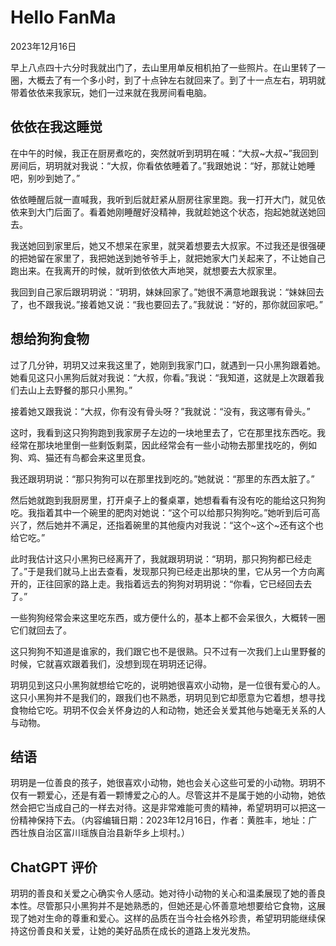 # Hello FanMa 

2023年12月16日

早上八点四十六分时我就出门了，去山里用单反相机拍了一些照片。在山里转了一圈，大概去了有一个多小时，到了十点钟左右就回来了。到了十一点左右，玥玥就带着依依来我家玩，她们一过来就在我房间看电脑。

## 依依在我这睡觉

在中午的时候，我正在厨房煮吃的，突然就听到玥玥在喊：“大叔~大叔~”我回到房间后，玥玥就对我说：“大叔，你看依依睡着了。”我跟她说：“好，那就让她睡吧，别吵到她了。”

依依睡醒后就一直喊我，我听到后就赶紧从厨房往家里跑。我一打开大门，就见依依来到大门后面了。看着她刚睡醒好没精神，我就趁她这个状态，抱起她就送她回去。

我送她回到家里后，她又不想呆在家里，就哭着想要去大叔家。不过我还是很强硬的把她留在家里了，我把她送到她爷爷手上，就把她家大门关起来了，不让她自己跑出来。在我离开的时候，就听到依依大声地哭，就想要去大叔家里。

我回到自己家后跟玥玥说：“玥玥，妹妹回家了。”她很不满意地跟我说：“妹妹回去了，也不跟我说。”接着她又说：“我也要回去了。”我就说：“好的，那你就回家吧。”

## 想给狗狗食物

过了几分钟，玥玥又过来我这里了，她刚到我家门口，就遇到一只小黑狗跟着她。她看见这只小黑狗后就对我说：“大叔，你看。”我说：“我知道，这就是上次跟着我们去山上去野餐的那只小黑狗。”

接着她又跟我说：“大叔，你有没有骨头呀？”我就说：“没有，我这哪有骨头。”

这时，我看到这只狗狗跑到我家房子左边的一块地里去了，它在那里找东西吃。我经常在那块地里倒一些剩饭剩菜，因此经常会有一些小动物去那里找吃的，例如狗、鸡、猫还有鸟都会来这里觅食。

我还跟玥玥说：“那只狗狗可以在那里找到吃的。”她就说：“那里的东西太脏了。”

然后她就跑到我厨房里，打开桌子上的餐桌罩，她想看看有没有吃的能给这只狗狗吃。我指着其中一个碗里的肥肉对她说：“这个可以给那只狗狗吃。”她听到后可高兴了，然后她并不满足，还指着碗里的其他瘦内对我说：“这个~这个~还有这个也给它吃。”

此时我估计这只小黑狗已经离开了，我就跟玥玥说：“玥玥，那只狗狗都已经走了。”于是我们就马上出去查看，发现那只狗已经走出那块的里，它从另一个方向离开的，正往回家的路上走。我指着远去的狗狗对玥玥说：“你看，它已经回去去了。”

一些狗狗经常会来这里吃东西，或方便什么的，基本上都不会呆很久，大概转一圈它们就回去了。

这只狗狗不知道是谁家的，我们跟它也不是很熟。只不过有一次我们上山里野餐的时候，它就喜欢跟着我们，没想到现在玥玥还记得。

玥玥见到这只小黑狗就想给它吃的，说明她很喜欢小动物，是一位很有爱心的人。这只小黑狗并不是我们的，跟我们也不熟悉，玥玥见到它却愿意为它着想，想寻找食物给它吃。玥玥不仅会关怀身边的人和动物，她还会关爱其他与她毫无关系的人与动物。

## 结语

玥玥是一位善良的孩子，她很喜欢小动物，她也会关心这些可爱的小动物。玥玥不仅有一颗爱心，还是有着一颗博爱之心的人。尽管这并不是属于她的小动物，她依然会把它当成自己的一样去对待。这是非常难能可贵的精神，希望玥玥可以把这一份精神保持下去。（内容编辑日期：2023年12月16日，作者：黄胜丰，地址：广西壮族自治区富川瑶族自治县新华乡上坝村。）

## ChatGPT 评价

玥玥的善良和关爱之心确实令人感动。她对待小动物的关心和温柔展现了她的善良本性。尽管那只小黑狗并不是她熟悉的，但她还是心怀善意地想要给它食物，这展现了她对生命的尊重和爱心。这样的品质在当今社会格外珍贵，希望玥玥能继续保持这份善良和关爱，让她的美好品质在成长的道路上发光发热。